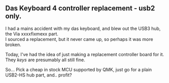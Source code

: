## Das Keyboard 4 controller replacement - usb2 only.

I had a mains accident with my das keyboard, and blew out the USB3 hub, the Via xxxxfixmexx part.  
I sourced a replacement, but it never came up, so perhaps it was more broken.

Today, I've had the idea of just making a replacement controller board for it.  They _keys_ are presumably all still fine.

So... Pick a cheap in stock MCU supported by QMK, just go for a plain USB2-HS hub part, and.. profit?

